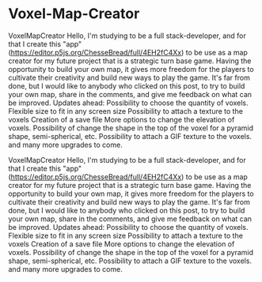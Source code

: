 # Voxel-Map-Creator
VoxelMapCreator Hello,  I'm studying to be a full stack-developer, and for that I create this "app" (https://editor.p5js.org/ChesseBread/full/4EH2fC4Xx) to be use as a map creator for my future project that is a strategic turn base game. Having the opportunity to build your own map, it gives more freedom for the players to cultivate their creativity and build new ways to play the game.  It's far from done, but I would like to anybody who clicked on this post, to try to build your own map, share in the comments, and give me feedback on what can be improved.  Updates ahead:  Possibility to choose the quantity of voxels.  Flexible size to fit in any screen size  Possibility to attach a texture to the voxels  Creation of a save file  More options to change the elevation of voxels.  Possibility of change the shape in the top of the voxel for a pyramid shape, semi-spherical, etc.  Possibility to attach a GIF texture to the voxels.  and many more upgrades to come.

VoxelMapCreator Hello,  I'm studying to be a full stack-developer, and for that I create this "app" (https://editor.p5js.org/ChesseBread/full/4EH2fC4Xx) to be use as a map creator for my future project that is a strategic turn base game. Having the opportunity to build your own map, it gives more freedom for the players to cultivate their creativity and build new ways to play the game.  It's far from done, but I would like to anybody who clicked on this post, to try to build your own map, share in the comments, and give me feedback on what can be improved.  Updates ahead:  Possibility to choose the quantity of voxels.  Flexible size to fit in any screen size  Possibility to attach a texture to the voxels  Creation of a save file  More options to change the elevation of voxels.  Possibility of change the shape in the top of the voxel for a pyramid shape, semi-spherical, etc.  Possibility to attach a GIF texture to the voxels.  and many more upgrades to come.
